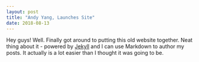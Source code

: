 ```yaml
---
layout: post
title: "Andy Yang, Launches Site"
date: 2018-08-13
---
```

Hey guys!
Well. Finally got around to putting this old website together. 
Neat thing about it - powered by [Jekyll](http://jekyllrb.com) 
and I can use Markdown to author my posts. 
It actually is a lot easier than I thought it was going to be.

